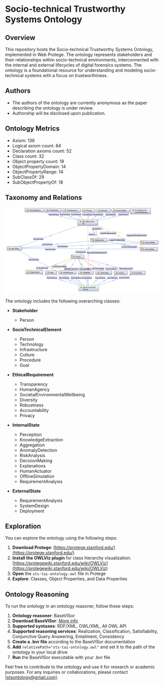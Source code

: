 # Socio-technical Trustworthy Systems Ontology

## Overview

This repository hosts the Socio-technical Trustworthy Systems Ontology, implemented in Web Protege. The ontology represents stakeholders and their relationships within socio-technical environments, interconnected with the internal and external lifecycles of digital forensics systems. The ontology is a foundational resource for understanding and modeling socio-technical systems with a focus on trustworthiness.

## Authors

- The authors of the ontology are currently anonymous as the paper describing the ontology is under review. 
- Authorship will be disclosed upon publication.

## Ontology Metrics

- Axiom: 136
- Logical axiom count: 84
- Declaration axioms count: 52
- Class count: 32
- Object property count: 19
- ObjectPropertyDomain: 14
- ObjectPropertyRange: 14
- SubClassOf: 29
- SubObjectPropertyOf: 18

## Taxonomy and Relations

![Background Image](https://github.com/DigForASPFramework/sts-tai-ontology/blob/main/sts-tai-ontology.png)

The ontology includes the following overarching classes:

- **Stakeholder**
  - Person

- **SocioTechnicalElement**
  - Person
  - Technology
  - Infrastructure
  - Culture
  - Procedure
  - Goal

- **EthicalRequirement**
  - Transparency
  - HumanAgency
  - SocietalEnvironmentalWellbeing
  - Diversity
  - Robustness
  - Accountability
  - Privacy

- **InternalState**
  - Perception
  - KnowledgeExtraction
  - Aggregation
  - AnomalyDetection
  - RiskAnalysis
  - DecisionMaking
  - Explanations
  - HumanActuator
  - OfflineSimulation
  - RequirementAnalysis

- **ExternalState**
  - RequirementAnalysis
  - SystemDesign
  - Deployment

## Exploration

You can explore the ontology using the following steps:

1. **Download Protege**: [https://protege.stanford.edu/](https://protege.stanford.edu/)
2. **Install the OWLViz plugin** for class hierarchy visualization: [https://protegewiki.stanford.edu/wiki/OWLViz](https://protegewiki.stanford.edu/wiki/OWLViz)
3. **Open** the `sts-tai-ontology.owl` file in Protege
4. **Explore**: Classes, Object Properties, and Data Properties

## Ontology Reasoning

To run the ontology in an ontology reasoner, follow these steps:

1. **Ontology reasoner**: BaseVISor
2. **Download BaseVISor**: [More info](https://www.vistology.com/products/)
3. **Supported syntaxes**: RDF/XML, OWL/XML, All OWL API
4. **Supported reasoning services**: Realization, Classification, Satisfiability, Conjunctive Query Answering, Entailment, Consistency
5. **Create a .bvr file** according to the BaseVISor documentation
6. **Add** `relativePath="sts-tai-ontology.owl"` and set it to the path of the ontology in your local drive
7. **Run** the BaseVISor executable with your .bvr file

Feel free to contribute to the ontology and use it for research or academic purposes. For any inquiries or collaborations, please contact [stsontology@gmail.com].
